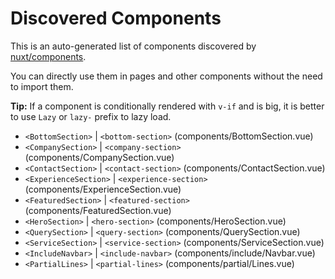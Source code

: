# Discovered Components

This is an auto-generated list of components discovered by [nuxt/components](https://github.com/nuxt/components).

You can directly use them in pages and other components without the need to import them.

**Tip:** If a component is conditionally rendered with `v-if` and is big, it is better to use `Lazy` or `lazy-` prefix to lazy load.

- `<BottomSection>` | `<bottom-section>` (components/BottomSection.vue)
- `<CompanySection>` | `<company-section>` (components/CompanySection.vue)
- `<ContactSection>` | `<contact-section>` (components/ContactSection.vue)
- `<ExperienceSection>` | `<experience-section>` (components/ExperienceSection.vue)
- `<FeaturedSection>` | `<featured-section>` (components/FeaturedSection.vue)
- `<HeroSection>` | `<hero-section>` (components/HeroSection.vue)
- `<QuerySection>` | `<query-section>` (components/QuerySection.vue)
- `<ServiceSection>` | `<service-section>` (components/ServiceSection.vue)
- `<IncludeNavbar>` | `<include-navbar>` (components/include/Navbar.vue)
- `<PartialLines>` | `<partial-lines>` (components/partial/Lines.vue)
